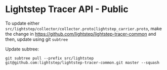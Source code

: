 # Lightstep Tracer API - Public

To update either `src/lightstep/collector/collector.proto|lightstep_carrier.proto`, make the change in https://github.com/lightstep/lightstep-tracer-common and then, update using git `subtree`

Update subtree:

```
git subtree pull --prefix src/lightstep git@github.com:lightstep/lightstep-tracer-common.git master --squash
```

